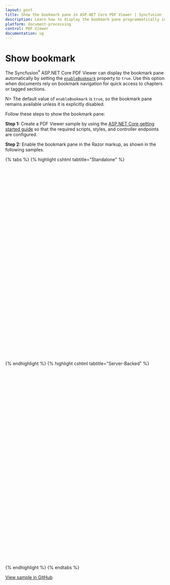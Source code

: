 ```yaml
---
layout: post
title: Show the bookmark pane in ASP.NET Core PDF Viewer | Syncfusion
description: Learn how to display the bookmark pane programmatically in the Syncfusion ASP.NET Core PDF Viewer by enabling the enableBookmark property.
platform: document-processing
control: PDF Viewer
documentation: ug
---
```


# Show bookmark

The Syncfusion<sup style="font-size:70%">&reg;</sup> ASP.NET Core PDF Viewer can display the bookmark pane automatically by setting the [`enableBookmark`](https://ej2.syncfusion.com/javascript/documentation/api/pdfviewer/#enablebookmark) property to `true`. Use this option when documents rely on bookmark navigation for quick access to chapters or tagged sections.

N> The default value of `enableBookmark` is `true`, so the bookmark pane remains available unless it is explicitly disabled.

Follow these steps to show the bookmark pane:

**Step 1:** Create a PDF Viewer sample by using the [ASP.NET Core getting started guide](https://help.syncfusion.com/document-processing/pdf/pdf-viewer/asp-net-core/getting-started) so that the required scripts, styles, and controller endpoints are configured.

**Step 2:** Enable the bookmark pane in the Razor markup, as shown in the following samples.

{% tabs %}
{% highlight cshtml tabtitle="Standalone" %}

<div style="width:100%;height:600px">
    <ejs-pdfviewer id="pdfviewer"
                   documentPath="https://cdn.syncfusion.com/content/pdf/pdf-succinctly.pdf"
                   enableBookmark="true">
    </ejs-pdfviewer>
</div>

{% endhighlight %}
{% highlight cshtml tabtitle="Server-Backed" %}

<div style="width:100%;height:600px">
    <ejs-pdfviewer id="pdfviewer"
                   serviceUrl='/Index'
                   documentPath="https://cdn.syncfusion.com/content/pdf/pdf-succinctly.pdf"
                   enableBookmark="true">
    </ejs-pdfviewer>
</div>

{% endhighlight %}
{% endtabs %}

[View sample in GitHub](https://github.com/SyncfusionExamples/asp-core-pdf-viewer-examples/tree/master/How%20to/Show%20Bookmark)
